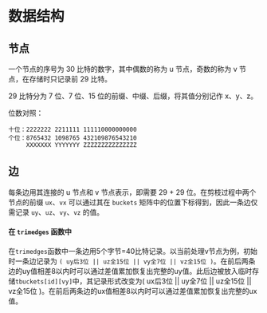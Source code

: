 # 数据结构

## 节点

一个节点的序号为 30 比特的数字，其中偶数的称为 u 节点，奇数的称为 v 节点，在存储时只记录前 29 比特。

29 比特分为 7 位、7 位、15 位的前缀、中缀、后缀，将其值分别记作 x、y、z。

位数对照：
```
十位：2222222 2211111 111110000000000
个位：8765432 1098765 432109876543210
     XXXXXXX YYYYYYY ZZZZZZZZZZZZZZZ
```

## 边

每条边用其连接的 u 节点和 v 节点表示，即需要 29 + 29 位。在剪枝过程中两个节点的前缀 `ux`、`vx` 可以通过其在 `buckets` 矩阵中的位置下标得到，因此一条边仅需记录 `uy`、`uz`、`vy`、`vz` 的值。

#### 在 `trimedges` 函数中

在`trimedges`函数中一条边用5个字节=40比特记录。以当前处理v节点为例，初始时一条边记录为 `( uy后3位 || uz全15位 || vy全7位 || vz全15位 )`。在前后两条边的uy值相差8以内时可以通过差值累加恢复出完整的uy值。此后边被放入临时存储`tbuckets[id][vy]`中，其记录形式改变为( ux后3位 || uy全7位 || uz全15位 || vz全15位 )。在前后两条边的ux值相差8以内时可以通过差值累加恢复出完整的ux值。
